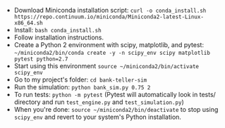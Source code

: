 * Download Miniconda installation script: `curl -o conda_install.sh https://repo.continuum.io/miniconda/Miniconda2-latest-Linux-x86_64.sh`
* Install: `bash conda_install.sh`
* Follow installation instructions.
* Create a Python 2 environment with scipy, matplotlib, and pytest: `~/miniconda2/bin/conda create -y -n scipy_env scipy matplotlib pytest python=2.7`
* Start using this environment `source ~/miniconda2/bin/activate scipy_env`
* Go to my project's folder: `cd bank-teller-sim`
* Run the simulation: `python bank_sim.py 0.75 2`
* To run tests: `python -m pytest` (Pytest will automatically look in tests/ directory and run `test_engine.py` and `test_simulation.py`)
* When you're done: `source ~/miniconda2/bin/deactivate` to stop using `scipy_env` and revert to your system's Python installation.